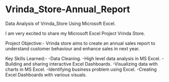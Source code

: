 # Vrinda_Store-Annual_Report
Data Analysis of Vrinda_Store Using Microsoft Excel.

I am very excited to share my Microsoft Excel Project Vrinda Store.

Project Objective:-
Vrinda store aims to create an annual sales report to understand customer behaviour and enhance sales in next year.

Key Skills Learned:-
-Data Cleaning.
-High level data analysis in MS Excel.
-Building and sharing interactive Excel Dashboards.
-Visualizing data with charts in MS Excel.
-Identifying business problem using Excel.
-Creating Excel Dashboards with various visuals.
